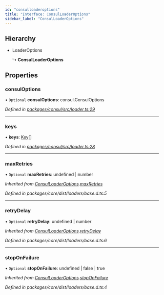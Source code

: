 ```yaml
---
id: "consulloaderoptions"
title: "Interface: ConsulLoaderOptions"
sidebar_label: "ConsulLoaderOptions"
---
```


## Hierarchy

- LoaderOptions

  ↳ **ConsulLoaderOptions**

## Properties

### consulOptions

• `Optional` **consulOptions**: consul.ConsulOptions

_Defined in [packages/consul/src/loader.ts:29](https://github.com/willsoto/node-konfig/blob/e86bb60/packages/consul/src/loader.ts#L29)_

---

### keys

• **keys**: [Key](key.md)[]

_Defined in [packages/consul/src/loader.ts:28](https://github.com/willsoto/node-konfig/blob/e86bb60/packages/consul/src/loader.ts#L28)_

---

### maxRetries

• `Optional` **maxRetries**: undefined \| number

_Inherited from [ConsulLoaderOptions](consulloaderoptions.md).[maxRetries](consulloaderoptions.md#maxretries)_

_Defined in packages/core/dist/loaders/base.d.ts:5_

---

### retryDelay

• `Optional` **retryDelay**: undefined \| number

_Inherited from [ConsulLoaderOptions](consulloaderoptions.md).[retryDelay](consulloaderoptions.md#retrydelay)_

_Defined in packages/core/dist/loaders/base.d.ts:6_

---

### stopOnFailure

• `Optional` **stopOnFailure**: undefined \| false \| true

_Inherited from [ConsulLoaderOptions](consulloaderoptions.md).[stopOnFailure](consulloaderoptions.md#stoponfailure)_

_Defined in packages/core/dist/loaders/base.d.ts:4_
